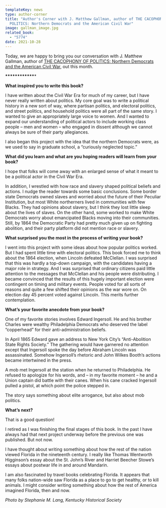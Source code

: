 ```yaml
---
templateKey: news
type: author-corner
title: "Author's Corner with J. Matthew Gallman, author of THE CACOPHONY OF
  POLITICS: Northern Democrats and the American Civil War"
image: gallman_image.jpg
related_book:
  - "5774"
date: 2021-10-28
---
```

Today, we are happy to bring you our conversation with J. Matthew Gallman, author of [THE CACOPHONY OF POLITICS: Northern Democrats and the American Civil War,](https://www.upress.virginia.edu/title/5774) out this month.

**\*\*\*\*\*\*\*\*\*\*\*\****

**What inspired you to write this book?**

I have written about the Civil War Era for much of my career, but I have never really written about politics. My core goal was to write a political history in a new sort of way, where partisan politics, and electoral politics, and street politics, and household politics were all part of the same story. I wanted to give an appropriately large voice to women. And I wanted to expand our understanding of political actors to include working class people – men and women – who engaged in dissent although we cannot always be sure of their party allegiances.

I also began this project with the idea that the northern Democrats were, as we used to say in graduate school, a “curiously neglected topic.”

**What did you learn and what are you hoping readers will learn from your book?**

I hope that folks will come away with an enlarged sense of what it meant to be a political actor in the Civil War Era.

In addition, I wrestled with how race and slavery shaped political beliefs and actions. I nudge the reader towards some basic conclusions. Some border state Democrats owned slaves and worried about the future of their Peculiar Institution, but most White northerners lived in communities with few Blacks. They had opinions about slavery, but I think they lost little sleep about the lives of slaves. On the other hand, some worked to make White Democrats worry about emancipated Blacks moving into their communities. Still, by 1864 the Democratic Party had pretty much given up on fighting abolition, and their party platform did not mention race or slavery.

**What surprised you the most in the process of writing your book?**

I went into this project with some ideas about how popular politics worked. But I had spent little time with electoral politics. This book forced me to think about the 1864 election, when Lincoln defeated McClellan. I was surprised that this was hardly a top-down campaign, with the candidates having a major role in strategy. And I was surprised that ordinary citizens paid little attention to the messages that McClellan and his people were distributing. I became convinced that the results of this hugely important election were contingent on timing and military events. People voted for all sorts of reasons and quite a few shifted their opinions as the war wore on. On election day 45 percent voted against Lincoln. This merits further contemplation.

**What’s your favorite anecdote from your book?**

One of my favorite stories involves Edward Ingersoll. He and his brother Charles were wealthy Philadelphia Democrats who deserved the label “copperhead” for their anti-administration beliefs.

In April 1865 Edward gave an address to New York City’s “Anti-Abolition State Rights Society.” The gathering would have garnered no attention except that Ingersoll spoke the day before Abraham Lincoln was assassinated. Somehow Ingersoll’s rhetoric and John Wilkes Booth’s actions became intertwined in the press.

A mob met Ingersoll at the station when he returned to Philadelphia. He refused to apologize for his words, and – in my favorite moment – he and a Union captain did battle with their canes. When his cane cracked Ingersoll pulled a pistol, at which point the police stepped in.

The story says something about elite arrogance, but also about mob politics.

**What’s next?**

That is a good question!

I retired as I was finishing the final stages of this book. In the past I have always had that next project underway before the previous one was published. But not now.

I have thought about writing something about how the rest of the nation viewed Florida in the nineteenth century. I really like Thomas Wentworth Higginson’s essay about the St. John’s River and Harriet Beecher Stowe’s essays about postwar life in and around Mandarin.

I am also fascinated by travel books celebrating Florida. It appears that many folks nation-wide saw Florida as a place to go to get healthy, or to kill animals. I might consider writing something about how the rest of America imagined Florida, then and now.

*Photo by Stephanie M. Lang, Kentucky Historical Society*